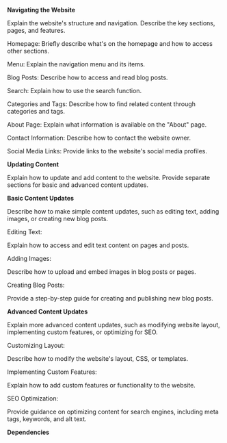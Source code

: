 **Navigating the Website**

Explain the website's structure and navigation. Describe the key sections, pages, and features.

Homepage: Briefly describe what's on the homepage and how to access other sections.

Menu: Explain the navigation menu and its items.

Blog Posts: Describe how to access and read blog posts.

Search: Explain how to use the search function.

Categories and Tags: Describe how to find related content through categories and tags.

About Page: Explain what information is available on the "About" page.

Contact Information: Describe how to contact the website owner.

Social Media Links: Provide links to the website's social media profiles.



**Updating Content**

Explain how to update and add content to the website. Provide separate sections for basic and advanced content updates.

**Basic Content Updates**

Describe how to make simple content updates, such as editing text, adding images, or creating new blog posts.

Editing Text:

Explain how to access and edit text content on pages and posts.

Adding Images:

Describe how to upload and embed images in blog posts or pages.

Creating Blog Posts:

Provide a step-by-step guide for creating and publishing new blog posts.



**Advanced Content Updates**

Explain more advanced content updates, such as modifying website layout, implementing custom features, or optimizing for SEO.

Customizing Layout:

Describe how to modify the website's layout, CSS, or templates.

Implementing Custom Features:

Explain how to add custom features or functionality to the website.

SEO Optimization:

Provide guidance on optimizing content for search engines, including meta tags, keywords, and alt text.


**Dependencies**


